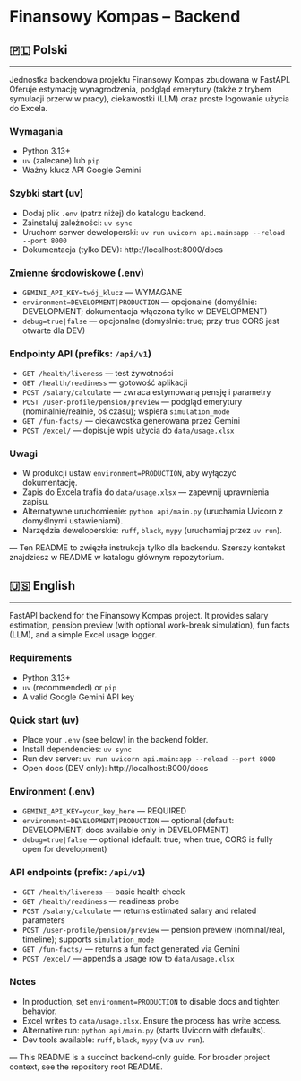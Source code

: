 # Finansowy Kompas – Backend

## 🇵🇱 Polski

---

Jednostka backendowa projektu Finansowy Kompas zbudowana w FastAPI. Oferuje estymację wynagrodzenia, podgląd emerytury (także z trybem symulacji przerw w pracy), ciekawostki (LLM) oraz proste logowanie użycia do Excela.

### Wymagania
- Python 3.13+
- `uv` (zalecane) lub `pip`
- Ważny klucz API Google Gemini

### Szybki start (uv)
- Dodaj plik `.env` (patrz niżej) do katalogu backend.
- Zainstaluj zależności: `uv sync`
- Uruchom serwer deweloperski: `uv run uvicorn api.main:app --reload --port 8000`
- Dokumentacja (tylko DEV): http://localhost:8000/docs

### Zmienne środowiskowe (.env)
- `GEMINI_API_KEY=twój_klucz` — WYMAGANE
- `environment=DEVELOPMENT|PRODUCTION` — opcjonalne (domyślnie: DEVELOPMENT; dokumentacja włączona tylko w DEVELOPMENT)
- `debug=true|false` — opcjonalne (domyślnie: true; przy true CORS jest otwarte dla DEV)

### Endpointy API (prefiks: `/api/v1`)
- `GET /health/liveness` — test żywotności
- `GET /health/readiness` — gotowość aplikacji
- `POST /salary/calculate` — zwraca estymowaną pensję i parametry
- `POST /user-profile/pension/preview` — podgląd emerytury (nominalnie/realnie, oś czasu); wspiera `simulation_mode`
- `GET /fun-facts/` — ciekawostka generowana przez Gemini
- `POST /excel/` — dopisuje wpis użycia do `data/usage.xlsx`

### Uwagi
- W produkcji ustaw `environment=PRODUCTION`, aby wyłączyć dokumentację.
- Zapis do Excela trafia do `data/usage.xlsx` — zapewnij uprawnienia zapisu.
- Alternatywne uruchomienie: `python api/main.py` (uruchamia Uvicorn z domyślnymi ustawieniami).
- Narzędzia deweloperskie: `ruff`, `black`, `mypy` (uruchamiaj przez `uv run`).

—
Ten README to zwięzła instrukcja tylko dla backendu. Szerszy kontekst znajdziesz w README w katalogu głównym repozytorium.

## 🇺🇸 English

---

FastAPI backend for the Finansowy Kompas project. It provides salary estimation, pension preview (with optional work-break simulation), fun facts (LLM), and a simple Excel usage logger.

### Requirements
- Python 3.13+
- `uv` (recommended) or `pip`
- A valid Google Gemini API key

### Quick start (uv)
- Place your `.env` (see below) in the backend folder.
- Install dependencies: `uv sync`
- Run dev server: `uv run uvicorn api.main:app --reload --port 8000`
- Open docs (DEV only): http://localhost:8000/docs

### Environment (.env)
- `GEMINI_API_KEY=your_key_here` — REQUIRED
- `environment=DEVELOPMENT|PRODUCTION` — optional (default: DEVELOPMENT; docs available only in DEVELOPMENT)
- `debug=true|false` — optional (default: true; when true, CORS is fully open for development)

### API endpoints (prefix: `/api/v1`)
- `GET /health/liveness` — basic health check
- `GET /health/readiness` — readiness probe
- `POST /salary/calculate` — returns estimated salary and related parameters
- `POST /user-profile/pension/preview` — pension preview (nominal/real, timeline); supports `simulation_mode`
- `GET /fun-facts/` — returns a fun fact generated via Gemini
- `POST /excel/` — appends a usage row to `data/usage.xlsx`

### Notes
- In production, set `environment=PRODUCTION` to disable docs and tighten behavior.
- Excel writes to `data/usage.xlsx`. Ensure the process has write access.
- Alternative run: `python api/main.py` (starts Uvicorn with defaults).
- Dev tools available: `ruff`, `black`, `mypy` (via `uv run`).

—
This README is a succinct backend‑only guide. For broader project context, see the repository root README.
